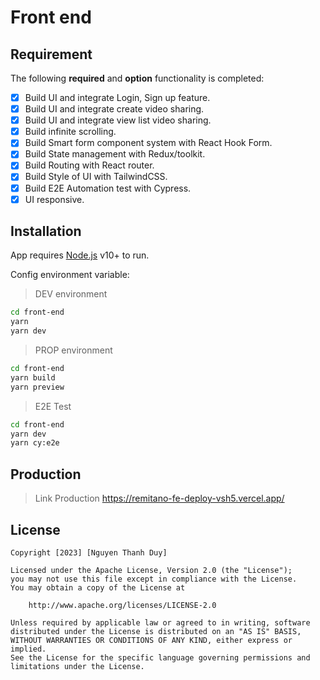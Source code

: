 # Front end

## Requirement

The following **required** and **option** functionality is completed:

- [x] Build UI and integrate Login, Sign up feature.
- [x] Build UI and integrate create video sharing.
- [x] Build UI and integrate view list video sharing.
- [x] Build infinite scrolling.
- [x] Build Smart form component system with React Hook Form.
- [x] Build State management with Redux/toolkit.
- [x] Build Routing with React router.
- [x] Build Style of UI with TailwindCSS.
- [x] Build E2E Automation test with Cypress.
- [x] UI responsive.

## Installation

App requires [Node.js](https://nodejs.org/) v10+ to run.

Config environment variable:

> DEV environment

```sh
cd front-end
yarn
yarn dev

```

> PROP environment

```sh
cd front-end
yarn build
yarn preview

```

> E2E Test

```sh
cd front-end
yarn dev
yarn cy:e2e

```

## Production

> Link Production
> https://remitano-fe-deploy-vsh5.vercel.app/

## License

    Copyright [2023] [Nguyen Thanh Duy]

    Licensed under the Apache License, Version 2.0 (the "License");
    you may not use this file except in compliance with the License.
    You may obtain a copy of the License at

        http://www.apache.org/licenses/LICENSE-2.0

    Unless required by applicable law or agreed to in writing, software
    distributed under the License is distributed on an "AS IS" BASIS,
    WITHOUT WARRANTIES OR CONDITIONS OF ANY KIND, either express or implied.
    See the License for the specific language governing permissions and
    limitations under the License.
